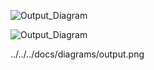 ![Output_Diagram](https://github.com/ReedClanton/shell_base/docs/diagrams/output.png?raw=true)

![Output_Diagram](https://github.com/ReedClanton/shell_base/docs/diagrams/output.png?raw=true)

../../../docs/diagrams/output.png